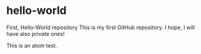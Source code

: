 # hello-world
First, Hello-World repository
This is my first GitHub repository. I hope, I will have also private ones!

This is an atom test.
